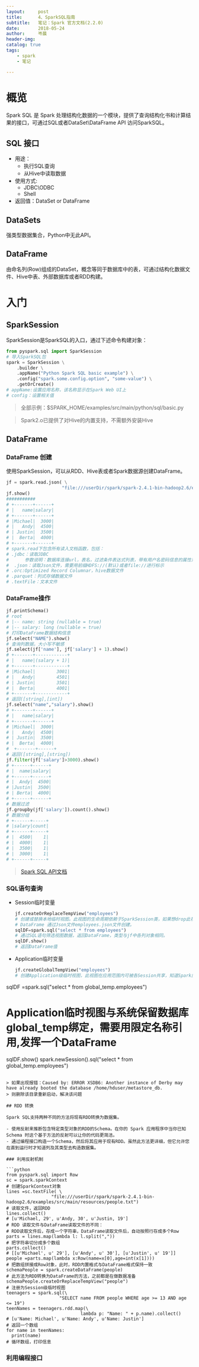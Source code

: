 ```yaml
---
layout:     post  
title:      4、SparkSQL指南    
subtitle:   笔记：Spark 官方文档(2.2.0)  
date:       2018-05-24  
author:     岑晨  
header-img: 
catalog: true  
tags:  
    - spark     
    - 笔记  

---
```


# 概览  

Spark SQL 是 Spark 处理结构化数据的一个模块，提供了查询结构化书和计算结果的接口，可通过SQL或者DataSet\DataFrame API 访问SparkSQL。

## SQL 接口

- 用途：
  - 执行SQL查询
  - 从Hive中读取数据
- 使用方式:
  - JDBC\ODBC
  - Shell
- 返回值：DataSet or DataFrame

## DataSets 

强类型数据集合，Python中无此API。

## DataFrame

由命名列(Row)组成的DataSet，概念等同于数据库中的表，可通过结构化数据文件、Hive中表、外部数据库或者RDD构建。

# 入门  

## SparkSession 

SparkSession是SparkSQL的入口，通过下述命令构建对象：

```python
from pyspark.sql import SparkSession
# 导入SparkSQL包
spark = SparkSession \
    .builder \
    .appName("Python Spark SQL basic example") \
    .config("spark.some.config.option", "some-value") \
    .getOrCreate()
# appName:设置应用名称，该名称显示在Spark Web UI上
# config：设置相关值

```

> 全部示例：$SPARK_HOME/examples/src/main/python/sql/basic.py

> Spark2.o已提供了对Hive的内置支持，不需额外安装Hive     

## DataFrame
### DataFrame 创建

使用SparkSession，可以从RDD、Hive表或者Spark数据源创建DataFrame。

```python
jf = spark.read.json( \
                     "file:///userDir/spark/spark-2.4.1-bin-hadoop2.6/examples/src/main/resources/employees.json")
jf.show()
###########
# +-------+------+
# |   name|salary|
# +-------+------+
# |Michael|  3000|
# |   Andy|  4500|
# | Justin|  3500|
# |  Berta|  4000|
# +-------+------+
# spark.read下包含所有读入文档函数，包括：
# .jdbc：读取JDBC
#      参数说明：数据库连接url，表名，过滤条件表达式列表，带有用户名密码信息的属性对象。读取了数据之后，形成一个(String,String)对象返回。
#  .json：读取Json文件，需要用前缀HDFS://(默认)或者file://进行标示
# .orc:Optimized Record Columnar，hive数据文件
# .parquet：列式存储数据文件
# .textFile：文本文件
```

### DataFrame操作 

```python
jf.printSchema()
# root
# |-- name: string (nullable = true)
# |-- salary: long (nullable = true)
# 打印DataFrame数据结构信息
jf.select("NAME").show()
# 查询列数据，大小写不敏感
jf.select(jf['name'], jf['salary'] + 1).show()
# +-------+------------+
# |   name|(salary + 1)|
# +-------+------------+
# |Michael|        3001|
# |   Andy|        4501|
# | Justin|        3501|
# |  Berta|        4001|
# +-------+------------+
# 返回([string],[int])
jf.select("name","salary").show()
# +-------+------+
# |   name|salary|
# +-------+------+
# |Michael|  3000|
# |   Andy|  4500|
# | Justin|  3500|
# |  Berta|  4000|
#  +-------+------+
# 返回([string],[string])
jf.filter(jf['salary']>3000).show()
# +------+------+
# |  name|salary|
# +------+------+
# |  Andy|  4500|
# |Justin|  3500|
# | Berta|  4000|
# +------+------+
# 数据过滤
jf.groupby(jf['salary']).count().show()
# 数据分组
# +------+-----+                                                                  
# |salary|count|
# +------+-----+
# |  4500|    1|
# |  4000|    1|
# |  3500|    1|
# |  3000|    1|
# +------+-----+
```

> [Spark SQL API文档]([http://spark.apache.org/docs/2.2.0/api/python/pyspark.sql.html#pyspark.sql.DataFrame](http://spark.apache.org/docs/2.2.0/api/python/pyspark.sql.html#pyspark.sql.DataFrame))

###  SQL语句查询

- Session临时变量

  ```python
  jf.createOrReplaceTempView("employees")
  # 创建或替换本地临时视图。此视图的生命周期依赖于SparkSession类，如果想drop此视图可采用dropTempView删除
  # DataFrame 通过Json文件employees.json文件创建。
  sqlDF=spark.sql("select * from employees")
  # 通过SQL语句筛选视图数据，返回DataFrame，类型与jf中各列对象相同。
  sqlDF.show()
  # 返回DataFrame值
  ```

- Application临时变量

  ```python
  jf.createGlobalTempView("employees")
  # 创建Application级临时视图，此视图在应用范围内可被各Session共享，知道Spark应用程序终止
sqlDF =spark.sql("select * from global_temp.employees")
  # Application临时视图与系统保留数据库global_temp绑定，需要用限定名称引用,发挥一个DataFrame
  sqlDF.show()
  spark.newSession().sql("select * from global_temp.employees")
  ```
  
  > 如果出现报错：Caused by: ERROR XSDB6: Another instance of Derby may have already booted the database /home/hduser/metastore_db.
  > 则删除该目录重新启动，解决该问题
  
## RDD 转换

  Spark SQL支持两种不同的方法将现有RDD转换为数据集。

  - 使用反射来推断包含特定类型对象的RDD的Schema。在你的 Spark 应用程序中当你已知 Schema 时这个基于方法的反射可以让你的代码更简洁。
  - 通过编程接口构造一个Schema，然后将其应用于现有RDD。虽然此方法更详细，但它允许您在直到运行时才知道列及其类型去构造数据集。

### 利用反射机制

```python
from pyspark.sql import Row
sc = spark.sparkContext
# 创建SparkContext对象
lines =sc.textFile( \
                   "file:///userDir/spark/spark-2.4.1-bin-hadoop2.6/examples/src/main/resources/people.txt")  
# 读取文件，返回RDD
lines.collect()
# [u'Michael, 29', u'Andy, 30', u'Justin, 19']
# RDD 读取文件与DataFrame读取文件的不同：
# RDD读取文件后，存成一个字符串，DataFrame读取文件后，自动按照行存成多个Row
parts = lines.map(lambda l: l.split(","))
# 把字符串切分成多个数组
parts.collect()
# [[u'Michael', u' 29'], [u'Andy', u' 30'], [u'Justin', u' 19']]
people =parts.map(lambda x:Row(name=x[0],age=int(x[1])))
# 把数组拼接成Row对象，此时，RDD内置格式与DataFrame格式保持一致
schemaPeople = spark.createDataFrame(people)
# 此方法为RDD转换为DataFrame的方法，之前都是在做数据准备
schemaPeople.createOrReplaceTempView("people")
# 注册为Session级临时视图
teenagers = spark.sql(\
                      "SELECT name FROM people WHERE age >= 13 AND age <= 19")
teenNames = teenagers.rdd.map(\
                              lambda p: "Name: " + p.name).collect()
# [u'Name: Michael', u'Name: Andy', u'Name: Justin']
# 返回一个数组
for name in teenNames:
    print(name)
# 循环数组，打印信息
```

### 利用编程接口



